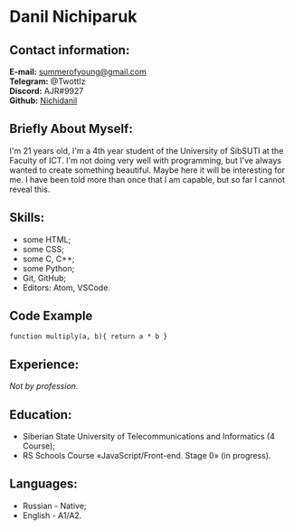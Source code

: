 # Danil Nichiparuk
## Contact information:
**E-mail:** summerofyoung@gmail.com  
**Telegram:** @Twottlz  
**Discord:** AJR#9927  
**Github:** [Nichidanil](https://github.com/Nichidanil)  
## Briefly About Myself:  
I'm 21 years old, I'm a 4th year student of the University of SibSUTI at the Faculty of ICT. I'm not doing very well with programming, but I've always wanted to create something beautiful. Maybe here it will be interesting for me. I have been told more than once that I am capable, but so far I cannot reveal this.
## Skills:
* some HTML;
* some CSS;
* some C, C++;
* some Python;
* Git, GitHub;
* Editors: Atom, VSCode.

## Code Example
`
function multiply(a, b){
  return a * b
}
`

## Experience:
_Not by profession._

## Education:
* Siberian State University of Telecommunications and Informatics (4 Course);
* RS Schools Course «JavaScript/Front-end. Stage 0» (in progress).

## Languages:
* Russian - Native;
* English - A1/A2.
